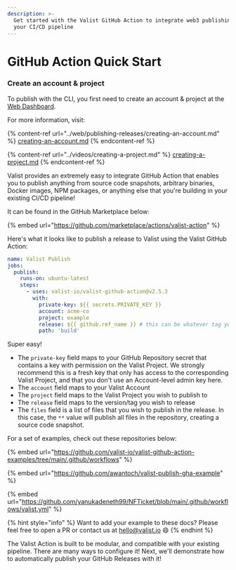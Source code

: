 ```yaml
---
description: >-
  Get started with the Valist GitHub Action to integrate web3 publishing into
  your CI/CD pipeline
---
```


# GitHub Action Quick Start

### Create an account & project

To publish with the CLI, you first need to create an account & project at the [Web Dashboard](https://app.valist.io).

For more information, visit:

{% content-ref url="../web/publishing-releases/creating-an-account.md" %}
[creating-an-account.md](../web/publishing-releases/creating-an-account.md)
{% endcontent-ref %}

{% content-ref url="../videos/creating-a-project.md" %}
[creating-a-project.md](../videos/creating-a-project.md)
{% endcontent-ref %}

Valist provides an extremely easy to integrate GitHub Action that enables you to publish anything from source code snapshots, arbitrary binaries, Docker images, NPM packages, or anything else that you're building in your existing CI/CD pipeline!

It can be found in the GitHub Marketplace below:

{% embed url="https://github.com/marketplace/actions/valist-action" %}

Here's what it looks like to publish a release to Valist using the Valist GitHub Action:

```yaml
name: Valist Publish
jobs:
  publish:
    runs-on: ubuntu-latest
    steps:
      - uses: valist-io/valist-github-action@v2.5.3
        with:
          private-key: ${{ secrets.PRIVATE_KEY }}
          account: acme-co
          project: example
          release: ${{ github.ref_name }} # this can be whatever tag you wish to use
          path: 'build'
```

Super easy!

* The `private-key` field maps to your GitHub Repository secret that contains a key with permission on the Valist Project. We strongly recommend this is a fresh key that only has access to the corresponding Valist Project, and that you don't use an Account-level admin key here.
* The `account` field maps to your Valist Account
* The `project` field maps to the Valist Project you wish to publish to
* The `release` field maps to the version/tag you wish to release
* The `files` field is a list of files that you wish to publish in the release. In this case, the `**` value will publish all files in the repository, creating a source code snapshot.

For a set of examples, check out these repositories below:

{% embed url="https://github.com/valist-io/valist-github-action-examples/tree/main/.github/workflows" %}

{% embed url="https://github.com/awantoch/valist-publish-gha-example" %}

{% embed url="https://github.com/yanukadeneth99/NFTicket/blob/main/.github/workflows/valist.yml" %}

{% hint style="info" %}
Want to add your example to these docs? Please feel free to open a PR or contact us at hello@valist.io 😄
{% endhint %}

The Valist Action is built to be modular, and compatible with your existing pipeline. There are many ways to configure it! Next, we'll demonstrate how to automatically publish your GitHub Releases with it!
